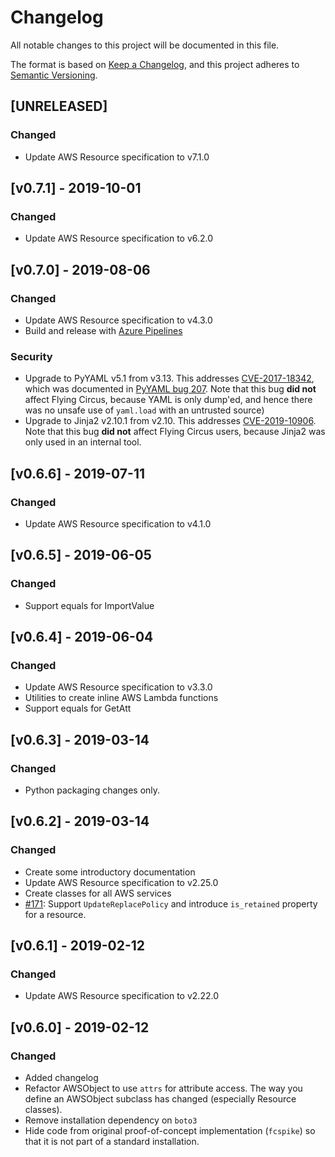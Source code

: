 # Changelog
All notable changes to this project will be documented in this file.

The format is based on [Keep a Changelog](https://keepachangelog.com/en/1.0.0/),
and this project adheres to [Semantic Versioning](https://semver.org/spec/v2.0.0.html).

## [UNRELEASED]
### Changed
* Update AWS Resource specification to v7.1.0

## [v0.7.1] - 2019-10-01
### Changed
* Update AWS Resource specification to v6.2.0

## [v0.7.0] - 2019-08-06
### Changed
* Update AWS Resource specification to v4.3.0
* Build and release with [Azure Pipelines](https://dev.azure.com/garyd203/flying-circus/_build/)

### Security
* Upgrade to PyYAML v5.1 from v3.13. This addresses
  [CVE-2017-18342](https://security-tracker.debian.org/tracker/CVE-2017-18342),
  which was documented in [PyYAML bug 207](https://github.com/yaml/pyyaml/issues/207).
  Note that this bug **did not** affect Flying Circus, because YAML is only
  dump'ed, and hence there was no unsafe use of `yaml.load` with an untrusted
  source)
* Upgrade to Jinja2 v2.10.1 from v2.10. This addresses
  [CVE-2019-10906](https://nvd.nist.gov/vuln/detail/CVE-2019-10906). Note that
  this bug **did not** affect Flying Circus users, because Jinja2 was only
  used in an internal tool.

## [v0.6.6] - 2019-07-11
### Changed
* Update AWS Resource specification to v4.1.0

## [v0.6.5] - 2019-06-05
### Changed
* Support equals for ImportValue

## [v0.6.4] - 2019-06-04
### Changed
* Update AWS Resource specification to v3.3.0
* Utilities to create inline AWS Lambda functions
* Support equals for GetAtt

## [v0.6.3] - 2019-03-14
### Changed
* Python packaging changes only.

## [v0.6.2] - 2019-03-14
### Changed
* Create some introductory documentation
* Update AWS Resource specification to v2.25.0
* Create classes for all AWS services
* [#171](https://github.com/garyd203/flying-circus/issues/171): Support
  `UpdateReplacePolicy` and introduce `is_retained` property for a resource.

## [v0.6.1] - 2019-02-12
### Changed
* Update AWS Resource specification to v2.22.0

## [v0.6.0] - 2019-02-12
### Changed
* Added changelog
* Refactor AWSObject to use `attrs` for attribute access. The way you define
  an AWSObject subclass has changed (especially Resource classes).
* Remove installation dependency on `boto3`
* Hide code from original proof-of-concept implementation (`fcspike`) so that
  it is not part of a standard installation.